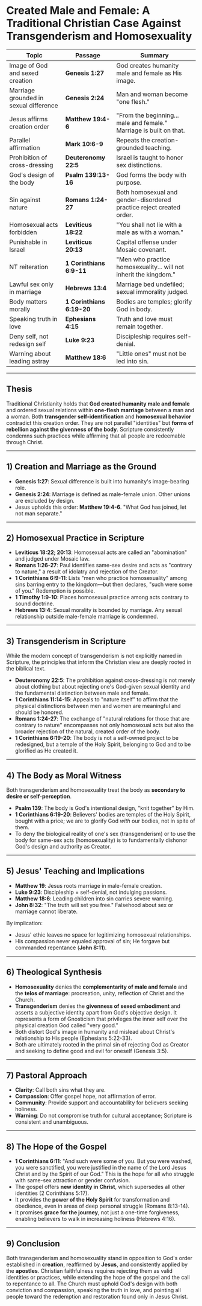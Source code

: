 # Created Male and Female: A Traditional Christian Case Against Transgenderism and Homosexuality

| Topic | Passage | Summary |
|---|---|---|
| Image of God and sexed creation | **Genesis 1:27** | God creates humanity male and female as His image. |
| Marriage grounded in sexual difference | **Genesis 2:24** | Man and woman become "one flesh." |
| Jesus affirms creation order | **Matthew 19:4-6** | "From the beginning... male and female." Marriage is built on that. |
| Parallel affirmation | **Mark 10:6-9** | Repeats the creation-grounded teaching. |
| Prohibition of cross-dressing | **Deuteronomy 22:5** | Israel is taught to honor sex distinctions. |
| God's design of the body | **Psalm 139:13-16** | God forms the body with purpose. |
| Sin against nature | **Romans 1:24-27** | Both homosexual and gender-disordered practice reject created order. |
| Homosexual acts forbidden | **Leviticus 18:22** | "You shall not lie with a male as with a woman." |
| Punishable in Israel | **Leviticus 20:13** | Capital offense under Mosaic covenant. |
| NT reiteration | **1 Corinthians 6:9-11** | "Men who practice homosexuality... will not inherit the kingdom." |
| Lawful sex only in marriage | **Hebrews 13:4** | Marriage bed undefiled; sexual immorality judged. |
| Body matters morally | **1 Corinthians 6:19-20** | Bodies are temples; glorify God in body. |
| Speaking truth in love | **Ephesians 4:15** | Truth and love must remain together. |
| Deny self, not redesign self | **Luke 9:23** | Discipleship requires self-denial. |
| Warning about leading astray | **Matthew 18:6** | "Little ones" must not be led into sin. |

---

## Thesis

Traditional Christianity holds that **God created humanity male and female** and ordered sexual relations within **one-flesh marriage** between a man and a woman. Both **transgender self-identification** and **homosexual behavior** contradict this creation order. They are not parallel "identities" but **forms of rebellion against the givenness of the body**. Scripture consistently condemns such practices while affirming that all people are redeemable through Christ.

---

## 1) Creation and Marriage as the Ground

- **Genesis 1:27**: Sexual difference is built into humanity's image-bearing role.  
- **Genesis 2:24**: Marriage is defined as male-female union. Other unions are excluded by design.  
- Jesus upholds this order: **Matthew 19:4-6**. "What God has joined, let not man separate."

---

## 2) Homosexual Practice in Scripture

- **Leviticus 18:22; 20:13**: Homosexual acts are called an "abomination" and judged under Mosaic law.  
- **Romans 1:26-27**: Paul identifies same-sex desire and acts as "contrary to nature," a result of idolatry and rejection of the Creator.  
- **1 Corinthians 6:9-11**: Lists "men who practice homosexuality" among sins barring entry to the kingdom—but then declares, "such were some of you." Redemption is possible.  
- **1 Timothy 1:9-10**: Places homosexual practice among acts contrary to sound doctrine.  
- **Hebrews 13:4**: Sexual morality is bounded by marriage. Any sexual relationship outside male-female marriage is condemned.  

---

## 3) Transgenderism in Scripture

While the modern concept of transgenderism is not explicitly named in Scripture, the principles that inform the Christian view are deeply rooted in the biblical text.

- **Deuteronomy 22:5**: The prohibition against cross-dressing is not merely about clothing but about rejecting one's God-given sexual identity and the fundamental distinction between male and female.
- **1 Corinthians 11:14-15**: Appeals to "nature itself" to affirm that the physical distinctions between men and women are meaningful and should be honored.
- **Romans 1:24-27**: The exchange of "natural relations for those that are contrary to nature" encompasses not only homosexual acts but also the broader rejection of the natural, created order of the body.
- **1 Corinthians 6:19-20**: The body is not a self-owned project to be redesigned, but a temple of the Holy Spirit, belonging to God and to be glorified as He created it.

---

## 4) The Body as Moral Witness

Both transgenderism and homosexuality treat the body as **secondary to desire or self-perception**.

- **Psalm 139**: The body is God's intentional design, "knit together" by Him.
- **1 Corinthians 6:19-20**: Believers' bodies are temples of the Holy Spirit, bought with a price; we are to glorify God *with* our bodies, not in spite of them.
- To deny the biological reality of one's sex (transgenderism) or to use the body for same-sex acts (homosexuality) is to fundamentally dishonor God's design and authority as Creator.

---

## 5) Jesus' Teaching and Implications

- **Matthew 19**: Jesus roots marriage in male-female creation.  
- **Luke 9:23**: Discipleship = self-denial, not indulging passions.  
- **Matthew 18:6**: Leading children into sin carries severe warning.  
- **John 8:32**: "The truth will set you free." Falsehood about sex or marriage cannot liberate.  

By implication:  
- Jesus' ethic leaves no space for legitimizing homosexual relationships.  
- His compassion never equaled approval of sin; He forgave but commanded repentance (**John 8:11**).  

---

## 6) Theological Synthesis

- **Homosexuality** denies the **complementarity of male and female** and the **telos of marriage**: procreation, unity, reflection of Christ and the Church.
- **Transgenderism** denies the **givenness of sexed embodiment** and asserts a subjective identity apart from God's objective design. It represents a form of Gnosticism that privileges the inner self over the physical creation God called "very good."
- Both distort God's image in humanity and mislead about Christ's relationship to His people (Ephesians 5:22-33).
- Both are ultimately rooted in the primal sin of rejecting God as Creator and seeking to define good and evil for oneself (Genesis 3:5).

---

## 7) Pastoral Approach

- **Clarity**: Call both sins what they are.  
- **Compassion**: Offer gospel hope, not affirmation of error.  
- **Community**: Provide support and accountability for believers seeking holiness.  
- **Warning**: Do not compromise truth for cultural acceptance; Scripture is consistent and unambiguous.  

---

## 8) The Hope of the Gospel

- **1 Corinthians 6:11**: "And such were some of you. But you were washed, you were sanctified, you were justified in the name of the Lord Jesus Christ and by the Spirit of our God." This is the hope for all who struggle with same-sex attraction or gender confusion.
- The gospel offers **new identity in Christ**, which supersedes all other identities (2 Corinthians 5:17).
- It provides the **power of the Holy Spirit** for transformation and obedience, even in areas of deep personal struggle (Romans 8:13-14).
- It promises **grace for the journey**, not just a one-time forgiveness, enabling believers to walk in increasing holiness (Hebrews 4:16).

---

## 9) Conclusion

Both transgenderism and homosexuality stand in opposition to God's order established in **creation**, reaffirmed by **Jesus**, and consistently applied by the **apostles**. Christian faithfulness requires rejecting them as valid identities or practices, while extending the hope of the gospel and the call to repentance to all. The Church must uphold God's design with both conviction and compassion, speaking the truth in love, and pointing all people toward the redemption and restoration found only in Jesus Christ.
